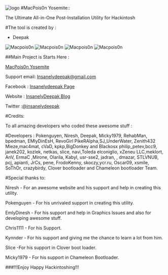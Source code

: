 
![logo](https://github.com/insanelydeepak/MacPois0n-Yosemite/blob/master/icon.png)
#MacPois0n Yosemite::

The Ultimate All-in-One Post-Installation Utility for Hackintosh

#The tool is created by :

- Deepak

![Macpois0n](https://insanelydeepak.files.wordpress.com/2015/02/macpois0n-yosemite.png)
![Macpois0n](https://insanelydeepak.files.wordpress.com/2015/02/drivers.png)
![Macpois0n](https://insanelydeepak.files.wordpress.com/2015/02/fixes.png)
![Macpois0n](https://insanelydeepak.files.wordpress.com/2015/02/hackintoshtools.png)

##Main Project is Starts Here :

[MacPois0n Yosemite](https://insanelydeepak.wordpress.com/category/macpois0n/)


   Support email: Insanelydeepak@gmail.com

  Facebook : [Insanelydeepak Page](https://www.facebook.com/insanelydeepak)

  Website : [InsanelyDeepak Blog](https://insanelydeepak.wordpress.com)

  Twitter :[@insanelydeepak](https://twitter.com/insanelydeepak)



#Credits:

To all amazing developers who coded these awesome stuff :
                                 
#Developers :
Pokenguyen, Niresh, Deepak, Micky1979, RehabMan, bpedman, EMlyDinEsH, RevoGirl PikeRAlpha,SJ_UnderWater, Zenith432
Mieze,mac4mat, cVaD, kpkp,BigDonkey and Blackosx philip_petev,bcc9, janek202, kozlek, netkas, slice, navi,Toleda elconiglio, xZeneu LLC,meklort, AnV, ErmaC ,Mirone, Olarila, Kabyl, usr-sse2, jadran, , dmazar, STLVNUB, pcj, apianti, JrCs, pene, FrodoKenny, skoczy,ycr.ru, Oscar09, xsmile, SoThOr, crazybirdy,
Clover bootloader and Chameleon bootloader Team.

#Special thanks to:

Niresh - For an awesome website and his support and help in creating this utility. 

Pokenguyen - For his unrivaled support in creating this utility.

EmlyDinesh - For his support and help in Graphics Issues and also for developing 
awesome stuff.

Chris1111 - For his Support.

Kynnder  - For his support and giving me the chance to learn a lot from him.

Slice -For his support in  Clover boot loader.

Micky1979 - For his support in Chameleon Bootloader.
                   
###!!!Enjoy Happy Hackintoshing!!!
